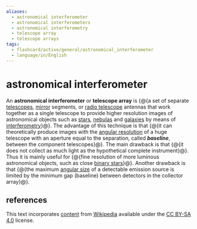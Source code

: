 ```yaml
---
aliases:
  - astronomical interferometer
  - astronomical interferometers
  - astronomical interferometry
  - telescope array
  - telescope arrays
tags:
  - flashcard/active/general/astronomical_interferometer
  - language/in/English
---
```


# astronomical interferometer

An __astronomical interferometer__ or __telescope array__ is {@{a set of separate [telescopes](telescope.md), [mirror](mirror.md) segments, or [radio telescope](radio%20telescope.md) antennas that work together as a single telescope to provide higher resolution images of astronomical objects such as [stars](star.md), [nebulas](nebula.md) and [galaxies](galaxy.md) by means of [interferometry](interferometry.md)}@}. The advantage of this technique is that {@{it can theoretically produce images with the [angular resolution](angular%20resolution.md) of a huge telescope with an aperture equal to the separation, called ___baseline___, between the component telescopes}@}. The main drawback is that {@{it does not collect as much light as the hypothetical complete instrument}@}. Thus it is mainly useful for {@{fine resolution of more luminous astronomical objects, such as close [binary stars](binary%20star.md)}@}. Another drawback is that {@{the maximum [angular size](angular%20diameter.md) of a detectable emission source is limited by the minimum gap (baseline) between detectors in the collector array}@}. <!--SR:!2025-06-04,223,310!2025-05-01,197,310!2025-03-14,172,310!2025-05-22,231,330!2024-12-05,87,270-->

## references

This text incorporates [content](https://en.wikipedia.org/wiki/astronomical_interferometer) from [Wikipedia](Wikipedia.md) available under the [CC BY-SA 4.0](https://creativecommons.org/licenses/by-sa/4.0/) license.
